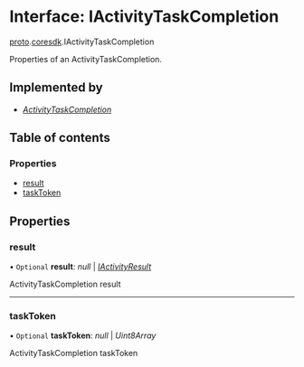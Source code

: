 # Interface: IActivityTaskCompletion

[proto](../modules/proto.md).[coresdk](../modules/proto.coresdk.md).IActivityTaskCompletion

Properties of an ActivityTaskCompletion.

## Implemented by

* [*ActivityTaskCompletion*](../classes/proto.coresdk.activitytaskcompletion.md)

## Table of contents

### Properties

- [result](proto.coresdk.iactivitytaskcompletion.md#result)
- [taskToken](proto.coresdk.iactivitytaskcompletion.md#tasktoken)

## Properties

### result

• `Optional` **result**: *null* \| [*IActivityResult*](proto.coresdk.activity_result.iactivityresult.md)

ActivityTaskCompletion result

___

### taskToken

• `Optional` **taskToken**: *null* \| *Uint8Array*

ActivityTaskCompletion taskToken

